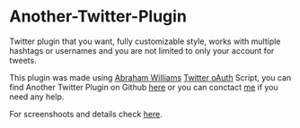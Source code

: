 # Another-Twitter-Plugin
Twitter plugin that you want, fully customizable style, works with multiple hashtags or usernames and you are not limited to only your account for tweets.

This plugin was made using [Abraham Williams](https://abrah.am/) [Twitter oAuth](https://github.com/abraham/twitteroauth) Script, you can find Another Twitter Plugin on Github [here](https://github.com/kunicmarko20/Another-Twitter-Plugin) or you can conctact [me](http://kunicmarko.ml) if you need any help.

For screenshoots and details check [here](https://wordpress.org/plugins/another-twitter-extension/).
